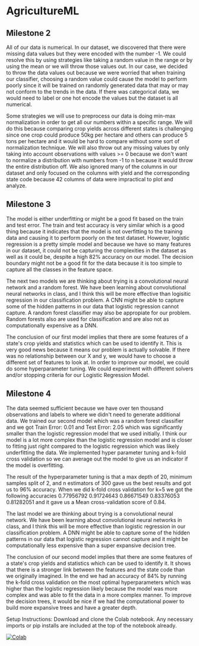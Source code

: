 # AgricultureML

## Milestone 2
All of our data is numerical. In our dataset, we discovered that there were missing data values but they were encoded with the number -1. We could resolve this by using strategies like taking a random value in the range or by using the mean or we will throw those values out. In our case, we decided to throw the data values out because we were worried that when training our classifier, choosing a random value could cause the model to perform poorly since it will be trained on randomly generated data that may or may not conform to the trends in the data. If there was categorical data, we would need to label or one hot encode the values but the dataset is all numerical. 

Some strategies we will use to preprocess our data is doing min-max normalization in order to get all our numbers within a specific range. We will do this because comparing crop yields across different states is challenging since one crop could produce 50kg per hectare and others can produce 5 tons per hectare and it would be hard to compare without some sort of normalization technique. We will also throw out any missing values by only taking into account observations with values >= 0 because we don't want to normalize a distribution with numbers from -1 to n because it would throw the entire distribution off. We also ignored many of the columns in our dataset and only focused on the columns with yield and the corresponding state code because 42 columns of data were impractical to plot and analyze. 

## Milestone 3
The model is either underfitting or might be a good fit based on the train and test error. The train and test accuracy is very similar which is a good thing because it indicates that the model is not overfitting to the training data and causing it to perform poorly on the test dataset. However, logistic regression is a pretty simple model and because we have so many features in our dataset, it could not be capturing the complexities in the dataset as well as it could be, despite a high 82% accuracy on our model. The decision boundary might not be a good fit for the data because it is too simple to capture all the classes in the feature space.

The next two models we are thinking about trying is a convolutional neural network and a random forest. We have been learning about convolutional neural networks in class, and I think this will be more effective than logisitic regression in our classification problem. A CNN might be able to capture some of the hidden patterns in our data that logistic regression cannot capture. A random forest classifier may also be appropiate for our problem. Random forests also are used for classification and are also not as computationally expensive as a DNN.

The conclusion of our first model implies that there are some features of a state's crop yields and statistics which can be used to identify it. This is very good news because it means our problem is actually solvable. If there was no relationship between our X and y, we would have to choose a different set of features to look at. In order to improve our model, we could do some hyperparameter tuning. We could experiment with different solvers and/or stopping criteria for our Logistic Regression Model.

## Milestone 4
The data seemed sufficient because we have over ten thousand observations and labels to where we didn't need to generate additional data. We trained our second model which was a random forest classifier and we got Train Error: 0.01 and Test Error: 2.05 which was significantly smaller than the logistic regression model that we used initially. I think our model is a lot more complex than the logistic regression model and is closer to fitting just right compared to the logistic regression which was likely underfitting the data. We implemented hyper parameter tuning and k-fold cross validation so we can average out the model to give us an indicator if the model is overfitting. 

The result of the hyperparameter tuning is that a max depth of 20, minimum samples split of 2, and n estimators of 300 gave us the best results and got us to 96% accuracy. When we did k-fold cross validation for k=5 we got the following accuracies 0.77956792 0.91724643 0.86671549 0.83376053 0.81282051 and it gave us a Mean cross-validation score of 0.84.

The last model we are thinking about trying is a convolutional neural network. We have been learning about convolutional neural networks in class, and I think this will be more effective than logistic regression in our classification problem. A DNN might be able to capture some of the hidden patterns in our data that logistic regression cannot capture and it might be computationally less expensive than a super expansive decision tree. 

The conclusion of our second model implies that there are some features of a state's crop yields and statistics which can be used to identify it. It shows that there is a stronger link between the features and the state code than we originally imagined. In the end we had an accuracy of 84% by running the k-fold cross validation on the most optimal hyperparameters which was higher than the logistic regression likely because the model was more complex and was able to fit the data in a more complex manner. To improve the decision trees, it would be nice if we had the computational power to build more expansive trees and have a greater depth. 

Setup Instructions: 
Download and clone the Colab notebook. Any necessary imports or pip installs are included at the top of the notebook already. 

[![Colab](https://colab.research.google.com/assets/colab-badge.svg)](https://colab.research.google.com/drive/1LZSfZZS8Dh74Gep_nfKY4WyoMBdtk_At?usp=sharing)
